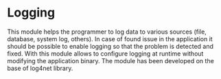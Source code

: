 # Logging

This module helps the programmer to log data to various sources (file, database, system log, others). In case of found issue in the application it should be possible to enable logging so that the problem is detected and fixed. With this module allows to configure logging at runtime without modifying the application binary. The module has been developed on the base of log4net library.

